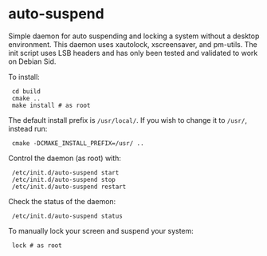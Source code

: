 auto-suspend
============

Simple daemon for auto suspending and locking a system without a desktop
environment. This daemon uses xautolock, xscreensaver, and pm-utils. The init
script uses LSB headers and has only been tested and validated to work on
Debian Sid.

To install:

     cd build
     cmake ..
     make install # as root

The default install prefix is `/usr/local/`. If you wish to change it to
`/usr/`, instead run:

     cmake -DCMAKE_INSTALL_PREFIX=/usr/ ..

Control the daemon (as root) with:

     /etc/init.d/auto-suspend start
     /etc/init.d/auto-suspend stop
     /etc/init.d/auto-suspend restart

Check the status of the daemon:

     /etc/init.d/auto-suspend status

To manually lock your screen and suspend your system:

     lock # as root
